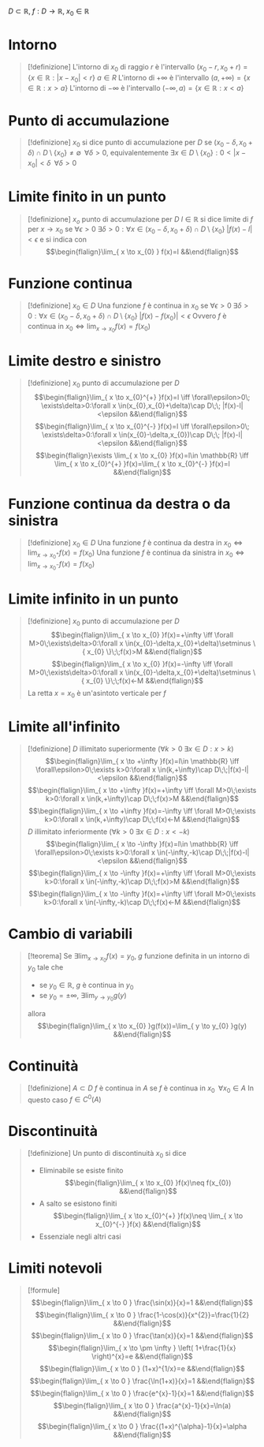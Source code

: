 $D\subset \mathbb{R},\;f:D\to \mathbb{R},\; x_{0}\in \mathbb{R}$

# Intorno
> [!definizione]
> L'intorno di $x_{0}$ di raggio $r$ è l'intervallo $(x_{0}-r,x_{0}+r)=\{ x \in \mathbb{R}:|x-x_{0}|<r \}$
> $a\in R$
> L'intorno di $+\infty$ è l'intervallo $\left( a,+\infty \right)=\{ x \in \mathbb{R}:x>a \}$
> L'intorno di $-\infty$ è l'intervallo $\left(-\infty,a\right)=\{ x \in \mathbb{R}:x<a \}$

# Punto di accumulazione
> [!definizione]
> $x_{0}$ si dice punto di accumulazione per $D$ se $(x_{0}-\delta,x_{0}+\delta)\cap D\setminus \{ x_{0} \}\neq \emptyset\;\;\forall\delta>0$, equivalentemente $\exists x \in D\setminus \{ x_{0} \}:0<|x-x_{0}|<\delta\;\;\forall\delta>0$

# Limite finito in un punto
> [!definizione]
> $x_{o}$ punto di accumulazione per $D$
> $l\in \mathbb{R}$ si dice limite di $f$ per $x\to x_{0}$ se $\forall\epsilon>0\;\exists\delta>0:\forall x \in(x_{0}-\delta,x_{0}+\delta)\cap D\setminus\{ x_{0} \}\;|f(x)-l|<\epsilon$
e si indica con
> $$\begin{flalign}\lim_{ x \to x_{0} } f(x)=l &&\end{flalign}$$

# Funzione continua
> [!definizione]
> $x_{0}\in D$
> Una funzione $f$ è continua in $x_{0}$ se $\forall\epsilon>0\; \exists\delta>0:\forall x \in(x_{0}-\delta,x_{0}+\delta)\cap D\setminus\{ x_{0} \}\;|f(x)-f(x_{0})|<\epsilon$
> Ovvero $f$ è continua in $x_{0}\iff \lim_{ x \to x_{0} }f(x)=f(x_{0})$
<div class="page-break" style="page-break-before: always;"></div>

# Limite destro e sinistro
> [!definizione]
> $x_{0}$ punto di accumulazione per $D$
> $$\begin{flalign}\lim_{ x \to x_{0}^{+} }f(x)=l \iff \forall\epsilon>0\; \exists\delta>0:\forall x \in(x_{0},x_{0}+\delta)\cap D\;\; |f(x)-l|<\epsilon  &&\end{flalign}$$
> $$\begin{flalign}\lim_{ x \to x_{0}^{-} }f(x)=l \iff \forall\epsilon>0\; \exists\delta>0:\forall x \in(x_{0}-\delta,x_{0})\cap D\;\; |f(x)-l|<\epsilon  &&\end{flalign}$$
> $$\begin{flalign}\exists \lim_{ x \to x_{0} }f(x)=l\in \mathbb{R} \iff \lim_{ x \to x_{0}^{+} }f(x)=\lim_{ x \to x_{0}^{-} }f(x)=l  &&\end{flalign}$$

# Funzione continua da destra o da sinistra
> [!definizione]
> $x_{0}\in D$
> Una funzione $f$ è continua da destra in $x_{0}\iff\lim_{ x \to x_{0}^{+} }f(x)=f(x_{0})$
> Una funzione $f$ è continua da sinistra in $x_{0}\iff\lim_{ x \to x_{0}^{-} }f(x)=f(x_{0})$

# Limite infinito in un punto
> [!definizione]
> $x_{0}$ punto di accumulazione per $D$
> $$\begin{flalign}\lim_{ x \to x_{0} }f(x)=+\infty \iff \forall M>0\;\exists\delta>0:\forall x \in(x_{0}-\delta,x_{0}+\delta)\setminus \{ x_{0} \}\;\;f(x)>M &&\end{flalign}$$
> $$\begin{flalign}\lim_{ x \to x_{0} }f(x)=-\infty \iff \forall M>0\;\exists\delta>0:\forall x \in(x_{0}-\delta,x_{0}+\delta)\setminus \{ x_{0} \}\;\;f(x)<-M &&\end{flalign}$$
> La retta $x=x_{0}$ è un'asintoto verticale per $f$
<div class="page-break" style="page-break-before: always;"></div>

# Limite all'infinito
> [!definizione]
> $D$ illimitato superiormente ($\forall k>0\;\exists x \in D:x>k$)
> $$\begin{flalign}\lim_{ x \to +\infty }f(x)=l\in \mathbb{R} \iff \forall\epsilon>0\;\exists k>0:\forall x \in(k,+\infty)\cap D\;\;|f(x)-l|<\epsilon &&\end{flalign}$$
> $$\begin{flalign}\lim_{ x \to +\infty }f(x)=+\infty \iff \forall M>0\;\exists k>0:\forall x \in(k,+\infty)\cap D\;\;f(x)>M &&\end{flalign}$$
> $$\begin{flalign}\lim_{ x \to +\infty }f(x)=-\infty \iff \forall M>0\;\exists k>0:\forall x \in(k,+\infty)\cap D\;\;f(x)<-M &&\end{flalign}$$
> $D$ illimitato inferiormente ($\forall k>0\;\exists x \in D:x<-k$)
> $$\begin{flalign}\lim_{ x \to -\infty }f(x)=l\in \mathbb{R} \iff \forall\epsilon>0\;\exists k>0:\forall x \in(-\infty,-k)\cap D\;\;|f(x)-l|<\epsilon &&\end{flalign}$$
> $$\begin{flalign}\lim_{ x \to -\infty }f(x)=+\infty \iff \forall M>0\;\exists k>0:\forall x \in(-\infty,-k)\cap D\;\;f(x)>M &&\end{flalign}$$$$\begin{flalign}\lim_{ x \to -\infty }f(x)=+\infty \iff \forall M>0\;\exists k>0:\forall x \in(-\infty,-k)\cap D\;\;f(x)<-M &&\end{flalign}$$

# Cambio di variabili
> [!teorema]
> Se $\exists \lim_{ x \to x_{0} }f(x)=y_{0},\;g$ funzione definita in un intorno di $y_{0}$ tale che
> - se $y_{0}\in \mathbb{R}$, $g$ è continua in $y_{0}$
> - se $y_{0}=\pm \infty$, $\exists \lim_{ y \to y_{0} }g(y)$
> 
> allora
> $$\begin{flalign}\lim_{ x \to x_{0} }g(f(x))=\lim_{ y \to y_{0} }g(y)  &&\end{flalign}$$

# Continuità
> [!definizione]
> $A\subset D$
> $f$ è continua in $A$ se $f$ è continua in $x_{0}\;\;\forall x_{0}\in A$
> In questo caso $f\in C^{0}(A)$
<div class="page-break" style="page-break-before: always;"></div>

# Discontinuità
> [!definizione]
> Un punto di discontinuità $x_{0}$ si dice
> - Eliminabile se esiste finito $$\begin{flalign}\lim_{ x \to x_{0} }f(x)\neq f(x_{0}) &&\end{flalign}$$
> - A salto se esistono finiti $$\begin{flalign}\lim_{ x \to x_{0}^{+} }f(x)\neq \lim_{ x \to x_{0}^{-} }f(x) &&\end{flalign}$$
> - Essenziale negli altri casi

# Limiti notevoli
> [!formule]
> $$\begin{flalign}\lim_{ x \to 0 } \frac{\sin(x)}{x}=1 &&\end{flalign}$$
> $$\begin{flalign}\lim_{ x \to 0 } \frac{1-\cos(x)}{x^{2}}=\frac{1}{2} &&\end{flalign}$$
> $$\begin{flalign}\lim_{ x \to 0 } \frac{\tan(x)}{x}=1 &&\end{flalign}$$
> $$\begin{flalign}\lim_{ x \to \pm \infty } \left( 1+\frac{1}{x} \right)^{x}=e &&\end{flalign}$$
> $$\begin{flalign}\lim_{ x \to 0 } (1+x)^{1/x}=e &&\end{flalign}$$
> $$\begin{flalign}\lim_{ x \to 0 } \frac{\ln(1+x)}{x}=1 &&\end{flalign}$$
> $$\begin{flalign}\lim_{ x \to 0 } \frac{e^{x}-1}{x}=1 &&\end{flalign}$$
> $$\begin{flalign}\lim_{ x \to 0 } \frac{a^{x}-1}{x}=\ln(a) &&\end{flalign}$$
> $$\begin{flalign}\lim_{ x \to 0 } \frac{(1+x)^{\alpha}-1}{x}=\alpha &&\end{flalign}$$
